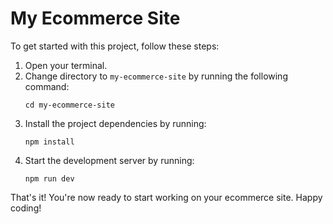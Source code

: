 # My Ecommerce Site

To get started with this project, follow these steps:

1. Open your terminal.
2. Change directory to `my-ecommerce-site` by running the following command:
    ```
    cd my-ecommerce-site
    ```
3. Install the project dependencies by running:
    ```
    npm install
    ```
4. Start the development server by running:
    ```
    npm run dev
    ```

That's it! You're now ready to start working on your ecommerce site. Happy coding!
